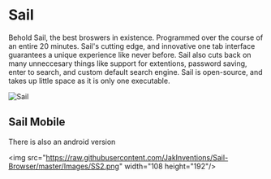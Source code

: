 # Sail
Behold Sail, the best broswers in existence.  Programmed over the course of an entire 20 minutes.  Sail's cutting edge, and innovative one tab interface guarantees a unique experience like never before.  Sail also cuts back on many unneccesary things like support for extentions, password saving, enter to search, and custom default search engine.  Sail is open-source, and takes up little space as it is only one executable.

![Sail](https://raw.githubusercontent.com/JakInventions/Sail-Browser/master/Images/SS1.PNG)

## Sail Mobile
There is also an android version

<img src="https://raw.githubusercontent.com/JakInventions/Sail-Browser/master/Images/SS2.png" width="108 height="192"/>
